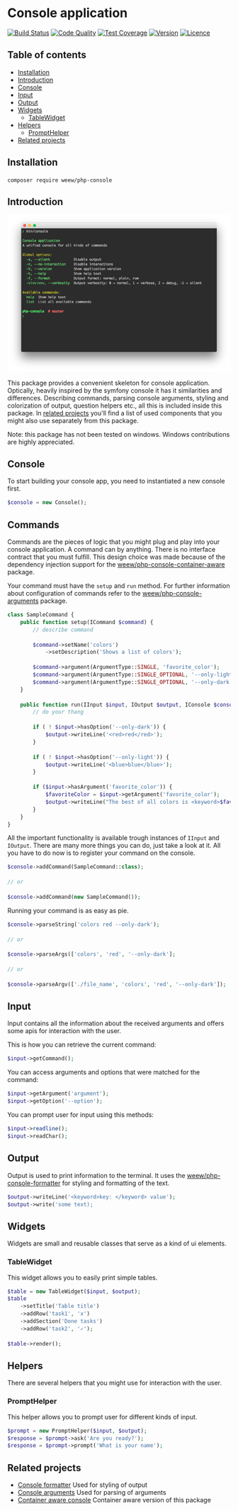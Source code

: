 # Console application

[![Build Status](https://img.shields.io/travis/weew/php-console.svg)](https://travis-ci.org/weew/php-console)
[![Code Quality](https://img.shields.io/scrutinizer/g/weew/php-console.svg)](https://scrutinizer-ci.com/g/weew/php-console)
[![Test Coverage](https://img.shields.io/coveralls/weew/php-console.svg)](https://coveralls.io/github/weew/php-console)
[![Version](https://img.shields.io/packagist/v/weew/php-console.svg)](https://packagist.org/packages/weew/php-console)
[![Licence](https://img.shields.io/packagist/l/weew/php-console.svg)](https://packagist.org/packages/weew/php-console)

## Table of contents

- [Installation](#installation)
- [Introduction](#introduction)
- [Console](#console)
- [Input](#input)
- [Output](#output)
- [Widgets](#widgets)
    - [TableWidget](#tablewidget)
- [Helpers](#helpers)
    - [PromptHelper](#prompthelper)
- [Related projects](#related-projects)

## Installation

`composer require weew/php-console`

## Introduction

![Screenshot](screenshot.png?raw=true)

This package provides a convenient skeleton for console application. Optically, heavily inspired by the symfony console it has it similarities and differences. Describing commands, parsing console arguments, styling and colorization of output, question helpers etc., all this is included inside this package. In [related projects](#related-projects) you'll find a list of used components that you might also use separately from this package.

Note: this package has not been tested on windows. Windows contributions are highly appreciated.

## Console

To start building your console app, you need to instantiated a new console first.

```php
$console = new Console();
```

## Commands

Commands are the pieces of logic that you might plug and play into your console application. A command can by anything. There is no interface contract that you must fulfill. This design choice was made because of the dependency injection support for the [weew/php-console-container-aware](https://github.com/weew/php-console-formatter) package.

Your command must have the `setup` and `run` method. For further information about configuration of commands refer to the [weew/php-console-arguments](https://github.com/weew/php-console-arguments) package.

```php
class SampleCommand {
    public function setup(ICommand $command) {
        // describe command

        $command->setName('colors')
            ->setDescription('Shows a list of colors');

        $command->argument(ArgumentType::SINGLE, 'favorite_color');
        $command->argument(ArgumentType::SINGLE_OPTIONAL, '--only-light');
        $command->argument(ArgumentType::SINGLE_OPTIONAL, '--only-dark');
    }

    public function run(IInput $input, IOutput $output, IConsole $console) {
        // do your thang

        if ( ! $input->hasOption('--only-dark')) {
            $output->writeLine('<red>red</red>');
        }

        if ( ! $input->hasOption('--only-light')) {
            $output->writeLine('<blue>blue</blue>');
        }

        if ($input->hasArgument('favorite_color')) {
            $favoriteColor = $input->getArgument('favorite_color');
            $output->writeLine("The best of all colors is <keyword>$favoriteColor</keyword>");
        }
    }
}
```

All the important functionality is available trough instances of `IInput` and `IOutput`. There are many more things you can do, just take a look at it. All you have to do now is to register your command on the console.

```php
$console->addCommand(SampleCommand::class);

// or

$console->addCommand(new SampleCommand());
```

Running your command is as easy as pie.

```php
$console->parseString('colors red --only-dark');

// or

$console->parseArgs(['colors', 'red', '--only-dark'];

// or

$console->parseArgv(['./file_name', 'colors', 'red', '--only-dark']);
```

## Input

Input contains all the information about the received arguments and offers some apis for interaction with the user.

This is how you can retrieve the current command:

```php
$input->getCommand();
```

You can access arguments and options that were matched for the command:

```php
$input->getArgument('argument');
$input->getOption('--option');
```

You can prompt user for input using this methods:

```php
$input->readline();
$input->readChar();
```

## Output

Output is used to print information to the terminal. It uses the [weew/php-console-formatter](https://github.com/weew/php-console-formatter) for styling and formatting of the text.

```php
$output->writeLine('<keyword>key: </keyword> value');
$output->write('some text);
```

## Widgets

Widgets are small and reusable classes that serve as a kind of ui elements.

### TableWidget

This widget allows you to easily print simple tables.

```php
$table = new TableWidget($input, $output);
$table
    ->setTitle('Table title')
    ->addRow('task1', 'x')
    ->addSection('Done tasks')
    ->addRow('task2', '✓');

$table->render();
```

## Helpers

There are several helpers that you might use for interaction with the user.

### PromptHelper

This helper allows you to prompt user for different kinds of input.

```php
$prompt = new PromptHelper($input, $output);
$response = $prompt->ask('Are you ready?');
$response = $prompt->prompt('What is your name');
```

## Related projects

- [Console formatter](https://github.com/weew/php-console-formatter) Used for styling of output
- [Console arguments](https://github.com/weew/php-console-arguments) Used for parsing of arguments
- [Container aware console](https://github.com/weew/php-console-container-aware) Container aware version of this package
